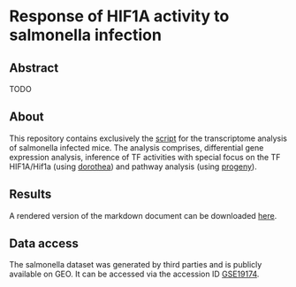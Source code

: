 # Response of HIF1A activity to salmonella infection

## Abstract
TODO

## About
This repository contains exclusively the [script](https://github.com/saezlab/HIF1A-activity-salmonella/blob/master/hif1a_salmonella_notebook.Rmd) for the transcriptome analysis of salmonella infected mice. The analysis comprises, differential gene expression analysis, inference of TF activities with special focus on the TF HIF1A/Hif1a (using [dorothea](http://saezlab.github.io/dorothea/)) and pathway analysis (using [progeny](http://saezlab.github.io/progeny/)).

## Results
A rendered version of the markdown document can be downloaded [here](https://github.com/saezlab/HIF1A-activity-salmonella/raw/master/hif1a_salmonella_notebook.html).

## Data access
The salmonella dataset was generated by third parties and is publicly available on GEO. It can be accessed via the accession ID [GSE19174](https://www.ncbi.nlm.nih.gov/geo/query/acc.cgi?acc=GSE19174).

